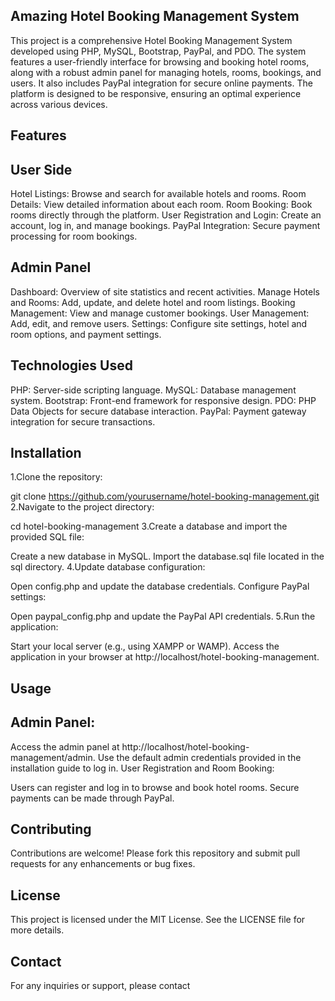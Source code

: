 ## Amazing Hotel Booking Management System
This project is a comprehensive Hotel Booking Management System developed using PHP, MySQL, Bootstrap, PayPal, and PDO. The system features a user-friendly interface for browsing and booking hotel rooms, along with a robust admin panel for managing hotels, rooms, bookings, and users. It also includes PayPal integration for secure online payments. The platform is designed to be responsive, ensuring an optimal experience across various devices.

## Features
## User Side
Hotel Listings: Browse and search for available hotels and rooms.
Room Details: View detailed information about each room.
Room Booking: Book rooms directly through the platform.
User Registration and Login: Create an account, log in, and manage bookings.
PayPal Integration: Secure payment processing for room bookings.
## Admin Panel
Dashboard: Overview of site statistics and recent activities.
Manage Hotels and Rooms: Add, update, and delete hotel and room listings.
Booking Management: View and manage customer bookings.
User Management: Add, edit, and remove users.
Settings: Configure site settings, hotel and room options, and payment settings.
## Technologies Used
PHP: Server-side scripting language.
MySQL: Database management system.
Bootstrap: Front-end framework for responsive design.
PDO: PHP Data Objects for secure database interaction.
PayPal: Payment gateway integration for secure transactions.
## Installation
1.Clone the repository:

git clone https://github.com/yourusername/hotel-booking-management.git
2.Navigate to the project directory:

cd hotel-booking-management
3.Create a database and import the provided SQL file:

Create a new database in MySQL.
Import the database.sql file located in the sql directory.
4.Update database configuration:

Open config.php and update the database credentials.
Configure PayPal settings:

Open paypal_config.php and update the PayPal API credentials.
5.Run the application:

Start your local server (e.g., using XAMPP or WAMP).
Access the application in your browser at http://localhost/hotel-booking-management.
## Usage
## Admin Panel:

Access the admin panel at http://localhost/hotel-booking-management/admin.
Use the default admin credentials provided in the installation guide to log in.
User Registration and Room Booking:

Users can register and log in to browse and book hotel rooms.
Secure payments can be made through PayPal.
## Contributing
Contributions are welcome! Please fork this repository and submit pull requests for any enhancements or bug fixes.

## License
This project is licensed under the MIT License. See the LICENSE file for more details.

## Contact
For any inquiries or support, please contact 